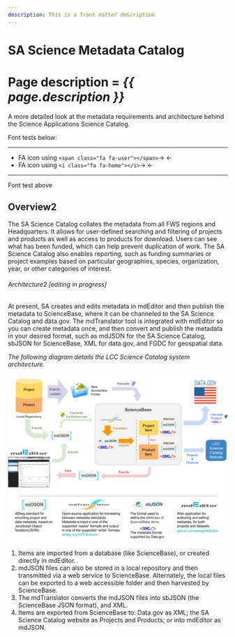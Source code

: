 ```yaml
---
description: This is a front matter description
---
```


# SA Science Metadata Catalog

# Page description = *{{ page.description }}*

A more detailed look at the metadata requirements and architecture behind the Science Applications Science Catalog.

Font tests below:

---

  - FA icon using `<span class="fa fa-user"></span>`-> <span class="fa fa-user"></span> <-
  - FA icon using `<i class="fa fa-home"></i>`-> <i class="fa fa-home"></i> <-

---

Font test above

## Overview2


The SA Science Catalog collates the metadata from all FWS regions and Headquarters. It allows for user-defined searching and filtering of projects and products as well as access to products for download. Users can see what has been funded, which can help prevent duplication of work. The SA Science Catalog also enables reporting, such as funding summaries or project examples based on particular geographies, species, organization, year, or other categories of interest.

###### Architecture2 [editing in progress]

At present, SA creates and edits metadata in mdEditor and then publish the metadata to ScienceBase, where it can be channeled to the SA Science Catalog and data.gov. The mdTranslator tool is integrated with mdEditor so you can create metadata once, and then convert and publish the metadata in your desired format, such as mdJSON for the SA Science Catalog, sbJSON for ScienceBase, XML for data.gov, and FGDC for geospatial data.

_The following diagram details the LCC Science Catalog system architecture._

![new alt text](assets/science_catalog_system_architecture.png)

1. Items are imported from a database (like ScienceBase), or created directly in mdEditor.
2. mdJSON files can also be stored in a local repository and then transmitted via a web service to ScienceBase. Alternately, the local files can be exported to a web accessible folder and then harvested by ScienceBase.
3. The mdTranslator converts the mdJSON files into sbJSON \(the ScienceBase JSON format\), and XML.
4. Items are exported from ScienceBase to: Data.gov as XML; the SA Science Catalog website as Projects and Products; or into mdEditor as mdJSON.

